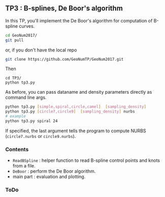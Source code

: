 ## TP3 : B-splines, De Boor's algorithm
In this TP, you'll implement the De Boor's algorithm for computation of B-spline curves.

```bash
cd GeoNum2017/
git pull
```
or, if you don't have the local repo
```bash
git clone https://github.com/GeoNumTP/GeoNum2017.git
```
Then
```
cd TP3/
python tp3.py
```

As before, you can pass dataname and density parameters directly as command line args.
```bash
python tp3.py [simple,spiral,circle,camel]  [sampling_density]
python tp3.py [circle7,circle9]  [sampling_density] nurbs
# example
python tp3.py spiral 24
```
If specified, the last argument tells the program to compute NURBS (`circle7.nurbs` or `circle9.nurbs`).

### Contents
* `ReadBSpline` : helper function to read B-spline control points and knots from a file.
* `DeBoor` : perform the De Boor algorithm.
* main part : evaluation and plotting.

### ToDo
